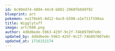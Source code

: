 ```yaml
---
id: 0c904474-4084-44c9-b801-2960fb049f92
blueprint: art
pokemon: ea178eb5-8d12-4ac0-b598-a1e711f190aa
title: Wigglytuff
image: art/040.png
author: 4d8d6ede-5963-429f-9c2f-74b897007e0c
updated_by: 4d8d6ede-5963-429f-9c2f-74b897007e0c
updated_at: 1716152174
---
```

